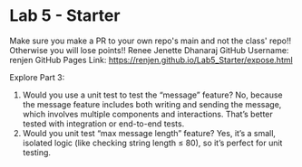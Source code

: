 # Lab 5 - Starter
Make sure you make a PR to your own repo's main and not the class' repo!! Otherwise you will lose points!!
Renee Jenette Dhanaraj
GitHub Username: renjen
GitHub Pages Link: https://renjen.github.io/Lab5_Starter/expose.html

Explore Part 3:
1. Would you use a unit test to test the “message” feature?
No, because the message feature includes both writing and sending the message, which involves multiple components and interactions. That’s better tested with integration or end-to-end tests.
2. Would you unit test “max message length” feature?
Yes, it’s a small, isolated logic (like checking string length ≤ 80), so it’s perfect for unit testing.